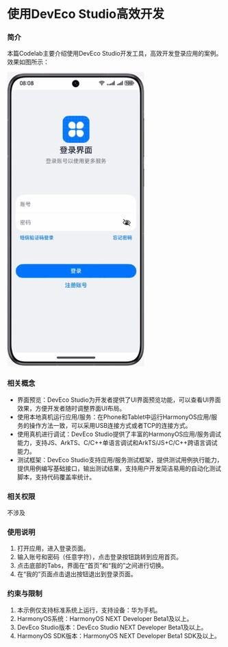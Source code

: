 # 使用DevEco Studio高效开发

### 简介

本篇Codelab主要介绍使用DevEco Studio开发工具，高效开发登录应用的案例。效果如图所示：

![](screenshots/device/LoginDemo.gif)

### 相关概念

- 界面预览：DevEco Studio为开发者提供了UI界面预览功能，可以查看UI界面效果，方便开发者随时调整界面UI布局。
- 使用本地真机运行应用/服务：在Phone和Tablet中运行HarmonyOS应用/服务的操作方法一致，可以采用USB连接方式或者TCP的连接方式。
- 使用真机进行调试：DevEco Studio提供了丰富的HarmonyOS应用/服务调试能力，支持JS、ArkTS、C/C++单语言调试和ArkTS/JS+C/C++跨语言调试能力。
- 测试框架：DevEco Studio支持应用/服务测试框架，提供测试用例执行能力，提供用例编写基础接口，输出测试结果，支持用户开发简洁易用的自动化测试脚本，支持代码覆盖率统计。

### 相关权限

不涉及

### 使用说明

1. 打开应用，进入登录页面。
2. 输入账号和密码（任意字符），点击登录按钮跳转到应用首页。
3. 点击底部的Tabs，界面在“首页”和“我的”之间进行切换。
4. 在“我的”页面点击退出按钮退出到登录页面。

### 约束与限制

1. 本示例仅支持标准系统上运行，支持设备：华为手机。
2. HarmonyOS系统：HarmonyOS NEXT Developer Beta1及以上。
3. DevEco Studio版本：DevEco Studio NEXT Developer Beta1及以上。
4. HarmonyOS SDK版本：HarmonyOS NEXT Developer Beta1 SDK及以上。
